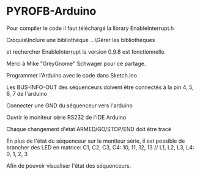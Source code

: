 # PYROFB-Arduino

Pour compiler le code il faut téléchargé la library EnableInterrupt.h

Croquis\Inclure une bibliothéque ...\Gérer les bibliothèques

et rechercher EnableInterrupt la version 0.9.8 est fonctionnelle.

Merci à Mike "GreyGnome" Schwager pour ce partage.

Programmer l'Arduino avec le code dans Sketch.ino

Les BUS-INFO-OUT des séquenceurs doivent être connectés à la pin 4, 5, 6, 7 de l'arduino

Connecter une GND du séquenceur vers l'arduino

Ouvrir le moniteur série RS232 de l'IDE Arduino

Chaque changement d'état ARMED/GO/STOP/END doit être tracé

En plus de l'état du séquenceur sur le moniteur série, il est possible de brancher des LED en matrice:
C1, C2, C3, C4: 10, 11, 12, 13 //	L1, L2, L3, L4:	0, 1, 2, 3

Afin de pouvoir visualiser l'état des séquenceurs.
